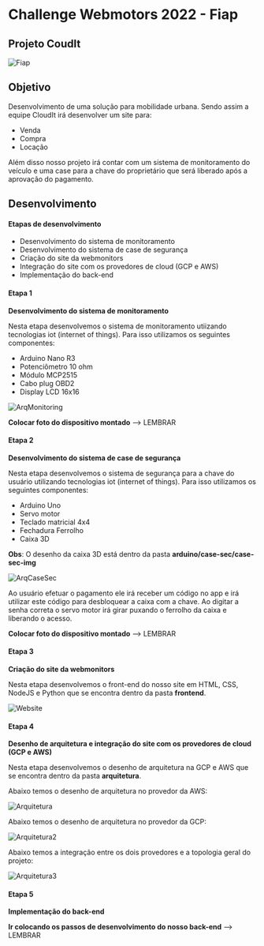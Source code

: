 # **Challenge Webmotors 2022 - Fiap**
## Projeto CoudIt

![Fiap](img/logo.png)

## Objetivo

Desenvolvimento de uma solução para mobilidade urbana. Sendo assim a equipe CloudIt irá desenvolver um site para:

- Venda
- Compra
- Locação

Além disso nosso projeto irá contar com um sistema de monitoramento do veículo e uma case para a chave do proprietário que será liberado após a aprovação do pagamento.

## Desenvolvimento

#### Etapas de desenvolvimento

- Desenvolvimento do sistema de monitoramento
- Desenvolvimento do sistema de case de segurança
- Criação do site da webmonitors
- Integração do site com os provedores de cloud (GCP e AWS)
- Implementação do back-end

#### Etapa 1

**Desenvolvimento do sistema de monitoramento**

Nesta etapa desenvolvemos o sistema de monitoramento utiizando tecnologias iot (internet of things). Para isso utilizamos os seguintes componentes:

- Arduino Nano R3
- Potenciômetro 10 ohm
- Módulo MCP2515
- Cabo plug OBD2
- Display LCD 16x16

![ArqMonitoring](img/arq-monitoring.png)

**Colocar foto do dispositivo montado** --> LEMBRAR

#### Etapa 2

**Desenvolvimento do sistema de case de segurança**

Nesta etapa desenvolvemos o sistema de segurança para a chave do usuário utilizando tecnologias iot (internet of things). Para isso utilizamos os seguintes componentes:

- Arduino Uno
- Servo motor
- Teclado matricial 4x4
- Fechadura Ferrolho
- Caixa 3D

**Obs**: O desenho da caixa 3D está dentro da pasta **arduino/case-sec/case-sec-img**

![ArqCaseSec](img/arq-case-sec.png)

Ao usuário efetuar o pagamento ele irá receber um código no app e irá utilizar este código para desbloquear a caixa com a chave. Ao digitar a senha correta o servo motor irá girar puxando o ferrolho da caixa e liberando o acesso.

**Colocar foto do dispositivo montado** --> LEMBRAR 

#### Etapa 3

**Criação do site da webmonitors**

Nesta etapa desenvolvemos o front-end do nosso site em HTML, CSS, NodeJS e Python que se encontra dentro da pasta **frontend**.

![Website](img/website.png)

#### Etapa 4

**Desenho de arquitetura e integração do site com os provedores de cloud (GCP e AWS)**

Nesta etapa desenvolvemos o desenho de arquitetura na GCP e AWS que se encontra dentro da pasta **arquitetura**.

Abaixo temos o desenho de arquitetura no provedor da AWS:

![Arquitetura](arquitetura/cloud/AWS-ARCH.jpeg)

Abaixo temos o desenho de arquitetura no provedor da GCP:

![Arquitetura2](arquitetura/cloud/GCP-CLOUD.jpg)

Abaixo temos a integração entre os dois provedores e a topologia geral do projeto:

![Arquitetura3](arquitetura/cloud/geral_integracao_aws_iot_gcp.jpg)

#### Etapa 5

**Implementação do back-end**

**Ir colocando os passos de desenvolvimento do nosso back-end** --> LEMBRAR
